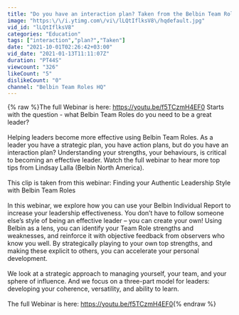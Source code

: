 ```yaml
---
title: "Do you have an interaction plan? Taken from the Belbin Team Roles Webinar Series"
image: "https:\/\/i.ytimg.com\/vi\/lLQtIflksV8\/hqdefault.jpg"
vid_id: "lLQtIflksV8"
categories: "Education"
tags: ["interaction","plan?","Taken"]
date: "2021-10-01T02:26:42+03:00"
vid_date: "2021-01-13T11:11:07Z"
duration: "PT44S"
viewcount: "326"
likeCount: "5"
dislikeCount: "0"
channel: "Belbin Team Roles HQ"
---
```

{% raw %}The full Webinar is here: <a rel="nofollow" target="blank" href="https://youtu.be/f5TCzmH4EF0">https://youtu.be/f5TCzmH4EF0</a> Starts with the question - what Belbin Team Roles do you need to be a great leader?<br /><br />Helping leaders become more effective using Belbin Team Roles. As a leader you have a strategic plan, you have action plans, but do you have an interaction plan? Understanding your strengths, your behaviours, is critical to becoming an effective leader. Watch the full webinar to hear more top tips from Lindsay Lalla (Belbin North America). <br /><br />This clip is taken from this webinar: Finding your Authentic Leadership Style with Belbin Team Roles<br /><br />In this webinar, we explore how you can use your Belbin Individual Report to increase your leadership effectiveness. You don’t have to follow someone else’s style of being an effective leader – you can create your own! Using Belbin as a lens, you can identify your Team Role strengths and weaknesses, and reinforce it with objective feedback from observers who know you well. By strategically playing to your own top strengths, and making these explicit to others, you can accelerate your personal development.<br /><br />We look at a strategic approach to managing yourself, your team, and your sphere of influence. And we focus on a three-part model for leaders: developing your coherence, versatility, and ability to learn.<br /><br />The full Webinar is here: <a rel="nofollow" target="blank" href="https://youtu.be/f5TCzmH4EF0">https://youtu.be/f5TCzmH4EF0</a>{% endraw %}
